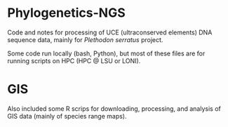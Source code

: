 # Phylogenetics-NGS

Code and notes for processing of UCE (ultraconserved elements) DNA sequence data, mainly for _Plethodon serratus_ project.

Some code run locally (bash, Python), but most of these files are for running scripts on HPC (HPC @ LSU or LONI).


# GIS

Also included some R scrips for downloading, processing, and analysis of GIS data (mainly of species range maps).
